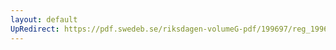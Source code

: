 ```yaml
---
layout: default
UpRedirect: https://pdf.swedeb.se/riksdagen-volumeG-pdf/199697/reg_199697/reg_199697_0483.pdf
---
```

